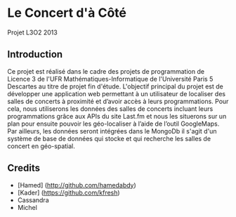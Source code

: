 # Le Concert d'à Côté

Projet L3O2 2013

## Introduction


Ce projet est réalisé dans le cadre des projets de programmation de Licence 3 de l'UFR Mathématiques-Informatique de l'Université Paris 5 Descartes au titre de projet fin d'étude. 
L'objectif principal du projet est de développer une application web permettant à un utilisateur de localiser des salles de concerts à proximité et d’avoir accès à leurs programmations. Pour cela, nous utiliserons les données des salles de concerts incluant leurs programmations grâce aux APIs du site Last.fm et nous les situerons sur un plan pour ensuite pouvoir les géo-localiser à l’aide de l’outil  GoogleMaps. Par ailleurs, les données seront intégrées dans le MongoDb il s'agit d'un système de base de données qui stocke et qui recherche les salles de concert en géo-spatial.

## Credits

- [Hamed] (http://github.com/hamedabdy)
- [Kader] (https://github.com/kfresh)
- Cassandra
- Michel